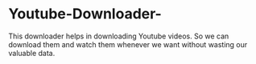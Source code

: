 # Youtube-Downloader-
This downloader helps in downloading Youtube videos. So we can download them and watch them whenever we want without wasting our valuable data. 
